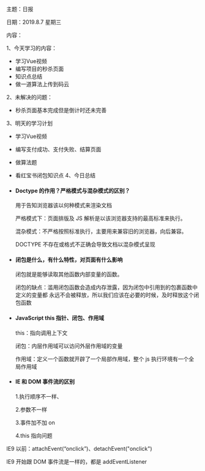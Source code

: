 主题：日报

日期：2019.8.7 星期三

内容：

1、今天学习的内容：

- 学习Vue视频
- 编写项目的秒杀页面
- 知识点总结 
- 做一道算法上传到码云

2、未解决的问题：

- 秒杀页面基本完成但是倒计时还未完善

3、明天的学习计划

- 学习Vue视频

- 编写支付成功、支付失败、结算页面

- 做算法题

- 看红宝书闭包知识点
  4、今日总结

- #### Doctype 的作用？严格模式与混杂模式的区别？

  <!DOCTYPE>用于告知浏览器该以何种模式来渲染文档

  严格模式下：页面排版及 JS 解析是以该浏览器支持的最高标准来执行。

  混杂模式：不严格按照标准执行，主要用来兼容旧的浏览器，向后兼容。

  DOCTYPE 不存在或格式不正确会导致文档以混杂模式呈现

- #### 闭包是什么，有什么特性，对页面有什么影响

  闭包就是能够读取其他函数内部变量的函数。

  闭包的缺点：滥用闭包函数会造成内存泄露，因为闭包中引用到的包裹函数中定义的变量都   永远不会被释放，所以我们应该在必要的时候，及时释放这个闭包函数

- #### **JavaScript this** 指针、闭包、作用域

  this：指向调用上下文

  闭包：内层作用域可以访问外层作用域的变量

  作用域：定义一个函数就开辟了一个局部作用域，整个 js 执行环境有一个全局作用域

- #### **IE** 和 **DOM** 事件流的区别

  1.执行顺序不一样、

  2.参数不一样

  3.事件加不加 on

  4.this 指向问题

IE9 以前：attachEvent(“onclick”)、detachEvent("onclick")

IE9 开始跟 DOM 事件流是一样的，都是 addEventListener